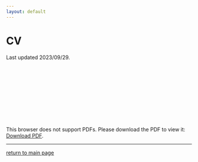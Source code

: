 ```yaml
---
layout: default
---
```


# CV 
Last updated 2023/09/29.

<object data="./assets/pdf/CV_20230929.pdf" type="application/pdf" width="700px" height="700px">
    <embed src="./assets/pdf/CV_20230929.pdf">
        <p>This browser does not support PDFs. Please download the PDF to view it: <a href="./assets/pdf/CV_20221103.pdf">Download PDF</a>.</p>
    </embed>
</object>

<!-- This page is under construction! -->

<!-- I will figure out how to imbed my resumé and CV pdfs here. -->

<!-- Simpler attempts at embedding the .pdf CV did not work...
![CV_20221103](./assets/pdf/CV_20221103.pdf "Curriculum Vitae Updated 2022/11/03")

![CV_20221103](./assets/pdf/CV_20221103.pdf) -->

* * *

[return to main page](./)
